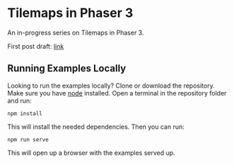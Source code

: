 # Tilemaps in Phaser 3

An in-progress series on Tilemaps in Phaser 3.

First post draft: [link](./posts/post-1/)

## Running Examples Locally

Looking to run the examples locally? 
Clone or download the repository. Make sure you have [node](https://nodejs.org/en/) installed. Open a terminal in the repository folder and run:

```
npm install
```

This will install the needed dependencies. Then you can run:

```
npm run serve
```

This will open up a browser with the examples served up.